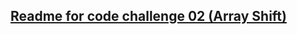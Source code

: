 
## [Readme for code challenge 02 (Array Shift)](https://github.com/sadhikari07/data-structures-and-algorithms/blob/master/java401_code_challenges/src/BinarySearch.md)
